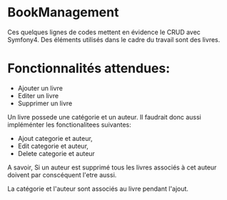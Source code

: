 # BookManagement

Ces quelques lignes de codes mettent en évidence le CRUD avec Symfony4. Des éléments utilisés dans le cadre du travail sont des livres.

# Fonctionnalités attendues:
* Ajouter un livre
* Editer un livre
* Supprimer un livre

Un livre possede une catégorie et un auteur. Il faudrait donc aussi impléménter les fonctionalitees suivantes:
* Ajout categorie et auteur,
* Edit categorie et auteur,
* Delete categorie et auteur

A savoir, Si un auteur est supprimé tous les livres associés à cet auteur doivent par conscéquent l'etre aussi.

La catégorie et l'auteur sont associés au livre pendant l'ajout.

